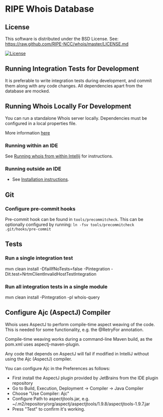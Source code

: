 # RIPE Whois Database

License
-------
This software is distributed under the BSD License.
See: https://raw.github.com/RIPE-NCC/whois/master/LICENSE.md

[![License](https://img.shields.io/badge/License-BSD%203--Clause-blue.svg)](https://opensource.org/licenses/BSD-3-Clause)

Running Integration Tests for Development
-----------------------------------------

It is preferable to write integration tests during development, and commit them along with any code changes. All dependencies apart from the database are mocked.

Running Whois Locally For Development
-------------------------------------

You can run a standalone Whois server locally. Dependencies must be configured in a local properties file.

More information [here](https://apps.db.ripe.net/docs/)

### Running within an IDE

See [Running whois from within Intellij](https://apps.db.ripe.net/docs/Installation-and-Development/Building-whois/#running-whois-from-within-intellij) for instructions.

### Running outside an IDE
- See [Installation instructions](https://apps.db.ripe.net/docs/Installation-and-Development/Installation-instructions).

Git
---

### Configure pre-commit hooks

Pre-commit hook can be found in `tools/precommitcheck`. This can be optionally configured by running: `ln -fsv tools/precommitcheck .git/hooks/pre-commit`

Tests
-----

### Run a single integration test

mvn clean install -DfailIfNoTests=false -Pintegration -Dit.test=NrtmClientInvalidHostTestIntegration

### Run all integration tests in a single module

mvn clean install -Pintegration -pl whois-query


## Configure Ajc (AspectJ) Compiler

Whois uses AspectJ to perform compile-time aspect weaving of the code. This is needed for some functionality, e.g. the @RetryFor annotation.

Compile-time weaving works during a command-line Maven build, as the pom.xml uses aspectj-maven-plugin.

Any code that depends on AspectJ will fail if modified in IntelliJ without using the Ajc (AspectJ) compiler.

You can configure Ajc in the Preferences as follows:

* First install the AspectJ plugin provided by JetBrains from the IDE plugin repository
* Go to Build, Execution, Deployment -> Compiler -> Java Compiler
* Choose "Use Compiler: Ajc"
* Configure Path to aspectjtools.jar, e.g. ~/.m2/repository/org/aspectj/aspectjtools/1.9.8/aspectjtools-1.9.7.jar
* Press "Test" to confirm it's working.

